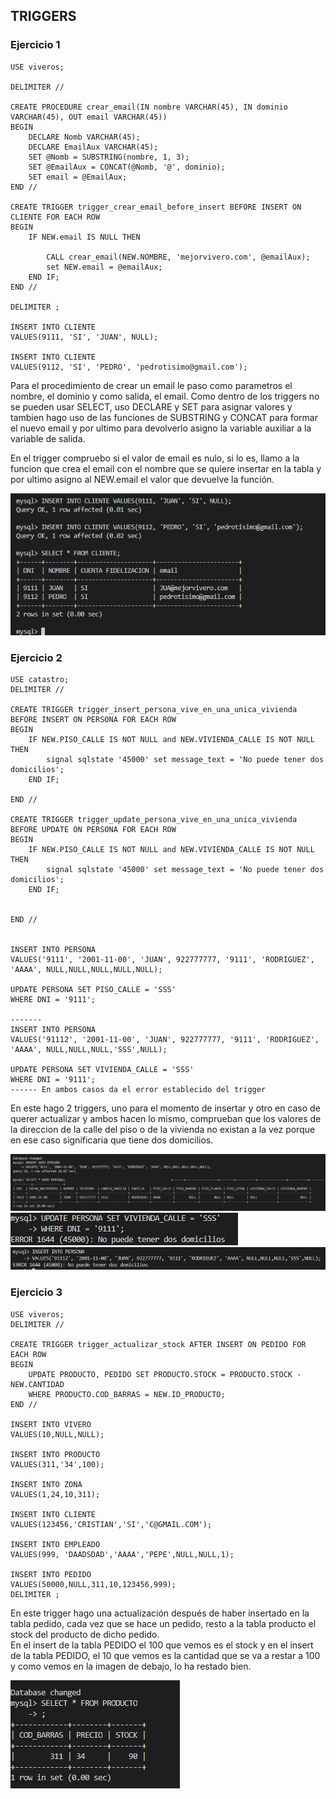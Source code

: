 ## TRIGGERS

### Ejercicio 1

```mysql
USE viveros;

DELIMITER //

CREATE PROCEDURE crear_email(IN nombre VARCHAR(45), IN dominio VARCHAR(45), OUT email VARCHAR(45))
BEGIN
    DECLARE Nomb VARCHAR(45);
    DECLARE EmailAux VARCHAR(45);
    SET @Nomb = SUBSTRING(nombre, 1, 3);
    SET @EmailAux = CONCAT(@Nomb, '@', dominio);
    SET email = @EmailAux;
END //

CREATE TRIGGER trigger_crear_email_before_insert BEFORE INSERT ON CLIENTE FOR EACH ROW
BEGIN
    IF NEW.email IS NULL THEN

        CALL crear_email(NEW.NOMBRE, 'mejorvivero.com', @emailAux);
        set NEW.email = @emailAux;
    END IF;
END //

DELIMITER ;

INSERT INTO CLIENTE
VALUES(9111, 'SI', 'JUAN', NULL);

INSERT INTO CLIENTE
VALUES(9112, 'SI', 'PEDRO', 'pedrotisimo@gmail.com');

```

Para el procedimiento de crear un email le paso como parametros el nombre, el dominio y como salida, el email. Como dentro de los triggers no se pueden usar SELECT, 
uso DECLARE y SET para asignar valores y tambien hago uso de las funciones de SUBSTRING y CONCAT para formar el nuevo email y por ultimo para devolverlo asigno
la variable auxiliar a la variable de salida.  
  
En el trigger compruebo si el valor de email es nulo, si lo es, llamo a la funcion que crea el email con el nombre que se quiere insertar en la tabla y por ultimo asigno al NEW.email el valor que devuelve la función.  
  
![ej1](img/ej1.png)  
  
### Ejercicio 2
```mysql
USE catastro;
DELIMITER //

CREATE TRIGGER trigger_insert_persona_vive_en_una_unica_vivienda BEFORE INSERT ON PERSONA FOR EACH ROW
BEGIN
    IF NEW.PISO_CALLE IS NOT NULL and NEW.VIVIENDA_CALLE IS NOT NULL  THEN
        signal sqlstate '45000' set message_text = 'No puede tener dos domicilios';
    END IF;

END //

CREATE TRIGGER trigger_update_persona_vive_en_una_unica_vivienda BEFORE UPDATE ON PERSONA FOR EACH ROW
BEGIN
    IF NEW.PISO_CALLE IS NOT NULL and NEW.VIVIENDA_CALLE IS NOT NULL  THEN
        signal sqlstate '45000' set message_text = 'No puede tener dos domicilios';
    END IF;


END //


INSERT INTO PERSONA
VALUES('9111', '2001-11-00', 'JUAN', 922777777, '9111', 'RODRIGUEZ', 'AAAA', NULL,NULL,NULL,NULL,NULL);

UPDATE PERSONA SET PISO_CALLE = 'SSS'
WHERE DNI = '9111';

-------
INSERT INTO PERSONA
VALUES('91112', '2001-11-00', 'JUAN', 922777777, '9111', 'RODRIGUEZ', 'AAAA', NULL,NULL,NULL,'SSS',NULL);

UPDATE PERSONA SET VIVIENDA_CALLE = 'SSS'
WHERE DNI = '9111';
------ En ambos casos da el error establecido del trigger
```
  
En este hago 2 triggers, uno para el momento de insertar y otro en caso de querer actualizar y ambos hacen lo mismo, comprueban que los valores de la direccion de la calle del piso o de la vivienda no existan a la vez porque en ese caso significaria que tiene dos domicilios.  
  
![ej2NoError](img/ej2NoError.png)  
![ej2UpdateError](img/ej2UpdateError.png)
![ej2InsertError](img/ej2InsertError.png)
  
### Ejercicio 3
  
```mysql
USE viveros;
DELIMITER //

CREATE TRIGGER trigger_actualizar_stock AFTER INSERT ON PEDIDO FOR EACH ROW
BEGIN
    UPDATE PRODUCTO, PEDIDO SET PRODUCTO.STOCK = PRODUCTO.STOCK - NEW.CANTIDAD
    WHERE PRODUCTO.COD_BARRAS = NEW.ID_PRODUCTO;
END //

INSERT INTO VIVERO
VALUES(10,NULL,NULL);

INSERT INTO PRODUCTO
VALUES(311,'34',100);

INSERT INTO ZONA
VALUES(1,24,10,311);

INSERT INTO CLIENTE
VALUES(123456,'CRISTIAN','SI','C@GMAIL.COM');

INSERT INTO EMPLEADO
VALUES(999, 'DAADSDAD','AAAA','PEPE',NULL,NULL,1);

INSERT INTO PEDIDO
VALUES(50000,NULL,311,10,123456,999);
DELIMITER ;

```
  
En este trigger hago una actualización después de haber insertado en la tabla pedido, cada vez que se hace un pedido, resto a la tabla producto el stock del producto de dicho pedido.   
En el insert de la tabla PEDIDO el 100 que vemos es el stock y en el insert de la tabla PEDIDO, el 10 que vemos es la cantidad que se va a restar a 100 y como vemos en la imagen de debajo, lo ha restado bien.  
  
![ej3](img/ej3.png)  
